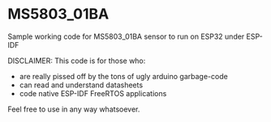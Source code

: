 # MS5803_01BA
Sample working code for MS5803_01BA sensor to run on ESP32 under ESP-IDF

DISCLAIMER: This code is for those who:
- are really pissed off by the tons of ugly arduino garbage-code
- can read and understand datasheets
- code native ESP-IDF FreeRTOS applications

Feel free to use in any way whatsoever. 
